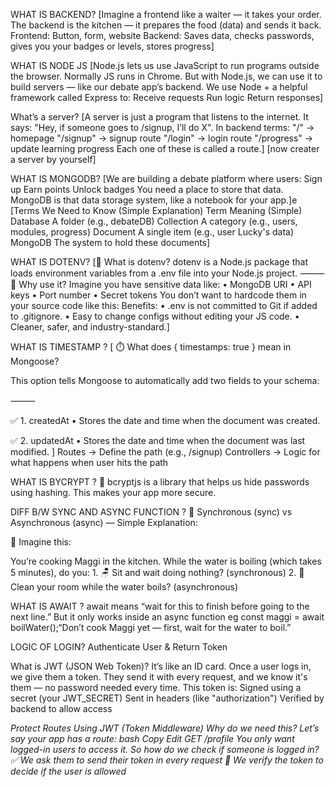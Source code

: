 WHAT IS BACKEND?
[Imagine a frontend like a waiter — it takes your order.
The backend is the kitchen — it prepares the food (data) and sends it back.
Frontend: Button, form, website
Backend: Saves data, checks passwords, gives you your badges or levels, stores progress]

WHAT IS NODE JS
[Node.js lets us use JavaScript to run programs outside the browser.
Normally JS runs in Chrome. But with Node.js, we can use it to build servers — like our debate app’s backend.
We use Node + a helpful framework called Express to:
Receive requests
Run logic
Return responses]

What’s a server?
[A server is just a program that listens to the internet.
It says: "Hey, if someone goes to /signup, I’ll do X".
In backend terms:
"/" → homepage
"/signup" → signup route
"/login" → login route
"/progress" → update learning progress
Each one of these is called a route.]
 [now creater a server by yourself]

 WHAT IS MONGODB?
[We are building a debate platform where users:
Sign up
Earn points
Unlock badges
You need a place to store that data.
MongoDB is that data storage system, like a notebook for your app.]e
[Terms We Need to Know (Simple Explanation)
Term	Meaning (Simple)
Database	A folder (e.g., debateDB)
Collection	A category (e.g., users, modules, progress)
Document	A single item (e.g., user Lucky's data)
MongoDB	The system to hold these documents]

WHAT IS DOTENV?
[🌱 What is dotenv?
dotenv is a Node.js package that loads environment variables from a .env file into your Node.js project.
⸻
🔧 Why use it?
Imagine you have sensitive data like:
	•	MongoDB URI
	•	API keys
	•	Port number
	•	Secret tokens
You don’t want to hardcode them in your source code like this:
Benefits:
	•	.env is not committed to Git if added to .gitignore.
	•	Easy to change configs without editing your JS code.
	•	Cleaner, safer, and industry-standard.]

 WHAT IS TIMESTAMP ?
 [
    ⏱️ What does { timestamps: true } mean in Mongoose?

This option tells Mongoose to automatically add two fields to your schema:

⸻

✅ 1. createdAt
	•	Stores the date and time when the document was created.

✅ 2. updatedAt
	•	Stores the date and time when the document was last modified.
 ]
Routes → Define the path (e.g., /signup)
Controllers → Logic for what happens when user hits the path


WHAT IS BYCRYPT ?
🔸 bcryptjs is a library that helps us hide passwords using hashing. This makes your app more secure.


DIFF B/W SYNC AND ASYNC FUNCTION ?
🔄 Synchronous (sync) vs Asynchronous (async) — Simple Explanation:

🧠 Imagine this:

You’re cooking Maggi in the kitchen. While the water is boiling (which takes 5 minutes), do you:
	1.	🪑 Sit and wait doing nothing? (synchronous)
	2.	🧹 Clean your room while the water boils? (asynchronous)

WHAT IS AWAIT ?
await means “wait for this to finish before going to the next line.”
But it only works inside an async function
eg const maggi = await boilWater();“Don’t cook Maggi yet — first, wait for the water to boil.”

LOGIC OF LOGIN?
Authenticate User & Return Token

What is JWT (JSON Web Token)?
It’s like an ID card. Once a user logs in, we give them a token.
They send it with every request, and we know it's them — no password needed every time.
This token is:
Signed using a secret (your JWT_SECRET)
Sent in headers (like "authorization")
Verified by backend to allow access

*Protect Routes Using JWT (Token Middleware)
 Why do we need this?
Let’s say your app has a route:
bash
Copy
Edit
GET /profile
You only want logged-in users to access it.
So how do we check if someone is logged in?
✅ We ask them to send their token in every request
🔐 We verify the token to decide if the user is allowed*


